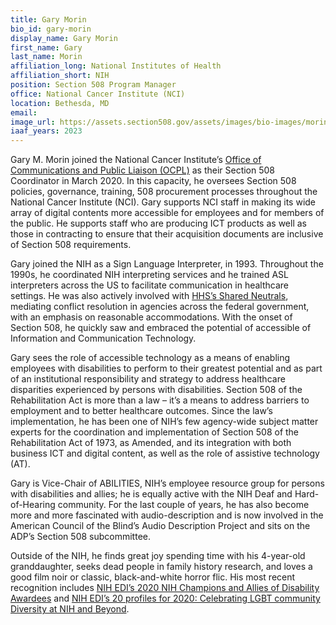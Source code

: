 ```yaml
---
title: Gary Morin
bio_id: gary-morin
display_name: Gary Morin
first_name: Gary
last_name: Morin
affiliation_long: National Institutes of Health
affiliation_short: NIH
position: Section 508 Program Manager
office: National Cancer Institute (NCI)
location: Bethesda, MD
email: 
image_url: https://assets.section508.gov/assets/images/bio-images/morin-gary.png
iaaf_years: 2023
---
```

Gary M. Morin joined the National Cancer Institute’s [Office of Communications and Public Liaison (OCPL)](https://www.cancer.gov/about-nci/organization/ocpl) as their Section 508 Coordinator in March 2020. In this capacity, he oversees Section 508 policies, governance, training, 508 procurement processes throughout the National Cancer Institute (NCI). Gary supports NCI staff in making its wide array of digital contents more accessible for employees and for members of the public. He supports staff who are producing ICT products as well as those in contracting to ensure that their acquisition documents are inclusive of Section 508 requirements. 

Gary joined the NIH as a Sign Language Interpreter, in 1993. Throughout the 1990s, he coordinated NIH interpreting services and he trained ASL interpreters across the US to facilitate communication in healthcare settings. He was also actively involved with [HHS’s Shared Neutrals](https://www.fmcs.gov/sharedneutrals/), mediating conflict resolution in agencies across the federal government, with an emphasis on reasonable accommodations. With the onset of Section 508, he quickly saw and embraced the potential of accessible of Information and Communication Technology.

Gary sees the role of accessible technology as a means of enabling employees with disabilities to perform to their greatest potential and as part of an institutional responsibility and strategy to address healthcare disparities experienced by persons with disabilities. Section 508 of the Rehabilitation Act is more than a law – it’s a means to address barriers to employment and to better healthcare outcomes. Since the law’s implementation, he has been one of NIH’s few agency-wide subject matter experts for the coordination and implementation of Section 508 of the Rehabilitation Act of 1973, as Amended, and its integration with both business ICT and digital content, as well as the role of assistive technology (AT).

Gary is Vice-Chair of ABILITIES, NIH’s employee resource group for persons with disabilities and allies; he is equally active with the NIH Deaf and Hard-of-Hearing community. For the last couple of years, he has also become more and more fascinated with audio-description and is now involved in the American Council of the Blind’s Audio Description Project and sits on the ADP’s Section 508 subcommittee.

Outside of the NIH, he finds great joy spending time with his 4-year-old granddaughter, seeks dead people in family history research, and loves a good film noir or classic, black-and-white horror flic. His most recent recognition includes [NIH EDI’s 2020 NIH Champions and Allies of Disability Awardees](https://www.edi.nih.gov/people/sep/pwd/disability-awareness-2020/awards) and [NIH EDI’s 20 profiles for 2020: Celebrating LGBT community Diversity at NIH and Beyond](https://www.edi.nih.gov/people/sep/lgbti/pride-2020).